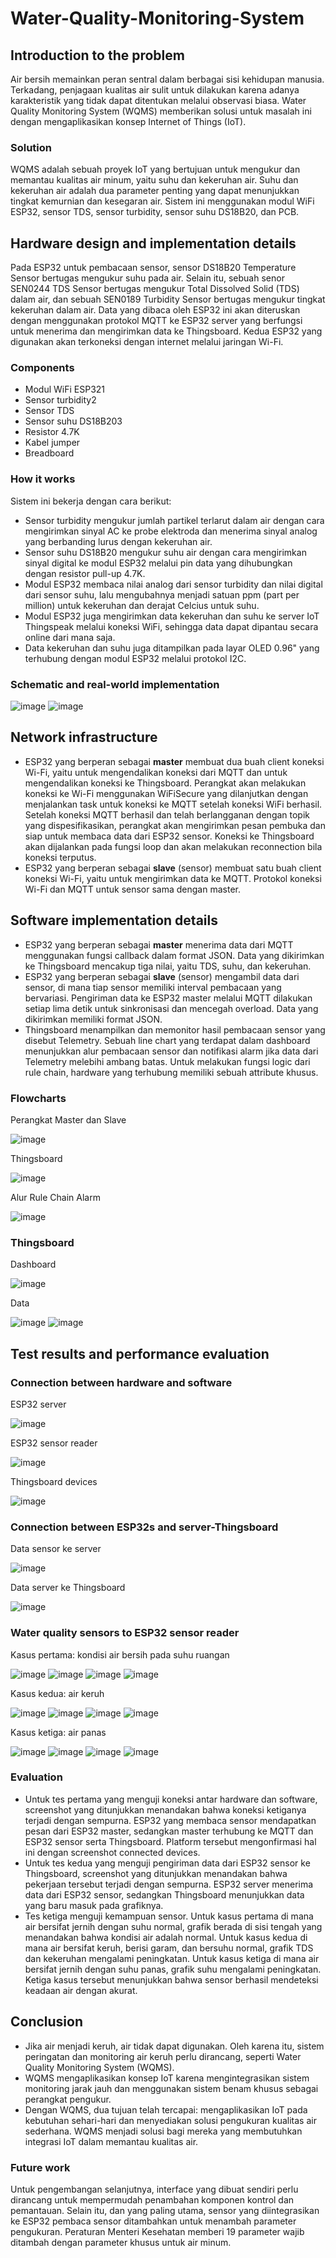# Water-Quality-Monitoring-System

## Introduction to the problem
Air bersih memainkan peran sentral dalam berbagai sisi kehidupan manusia. Terkadang, penjagaan kualitas air sulit untuk dilakukan karena adanya karakteristik yang tidak dapat ditentukan melalui observasi biasa. Water Quality Monitoring System (WQMS) memberikan solusi untuk masalah ini dengan mengaplikasikan konsep Internet of Things (IoT).

### Solution
WQMS adalah sebuah proyek IoT yang bertujuan untuk mengukur dan memantau kualitas air minum, yaitu suhu dan kekeruhan air. Suhu dan kekeruhan air adalah dua parameter penting yang dapat menunjukkan tingkat kemurnian dan kesegaran air. Sistem ini menggunakan modul WiFi ESP32, sensor TDS, sensor turbidity, sensor suhu DS18B20, dan PCB.

## Hardware design and implementation details
Pada ESP32 untuk pembacaan sensor, sensor DS18B20 Temperature Sensor bertugas mengukur suhu pada air. Selain itu, sebuah senor SEN0244 TDS Sensor bertugas mengukur Total Dissolved Solid (TDS) dalam air, dan sebuah SEN0189 Turbidity Sensor bertugas mengukur tingkat kekeruhan dalam air. Data yang dibaca oleh ESP32 ini akan diteruskan dengan menggunakan protokol MQTT ke ESP32 server yang berfungsi untuk menerima dan mengirimkan data ke Thingsboard. Kedua ESP32 yang digunakan akan terkoneksi dengan internet melalui jaringan Wi-Fi. 

### Components
* Modul WiFi ESP321
* Sensor turbidity2
* Sensor TDS
* Sensor suhu DS18B203
* Resistor 4.7K
* Kabel jumper
* Breadboard

### How it works
Sistem ini bekerja dengan cara berikut:
* Sensor turbidity mengukur jumlah partikel terlarut dalam air dengan cara mengirimkan sinyal AC ke probe elektroda dan menerima sinyal analog yang berbanding lurus dengan kekeruhan air.
* Sensor suhu DS18B20 mengukur suhu air dengan cara mengirimkan sinyal digital ke modul ESP32 melalui pin data yang dihubungkan dengan resistor pull-up 4.7K.
* Modul ESP32 membaca nilai analog dari sensor turbidity dan nilai digital dari sensor suhu, lalu mengubahnya menjadi satuan ppm (part per million) untuk kekeruhan dan derajat Celcius untuk suhu.
* Modul ESP32 juga mengirimkan data kekeruhan dan suhu ke server IoT Thingspeak melalui koneksi WiFi, sehingga data dapat dipantau secara online dari mana saja.
* Data kekeruhan dan suhu juga ditampilkan pada layar OLED 0.96" yang terhubung dengan modul ESP32 melalui protokol I2C.

### Schematic and real-world implementation

![image](https://github.com/frrp16/Water-Quality-Monitoring-System/assets/91055987/573d1974-b6d6-48b8-b6cb-59784f468900)
![image](https://github.com/frrp16/Water-Quality-Monitoring-System/assets/91055987/e0c0fa2d-d343-4554-8240-28eca46de661)


## Network infrastructure
* ESP32 yang berperan sebagai **master** membuat dua buah client koneksi Wi-Fi, yaitu untuk mengendalikan koneksi dari MQTT dan untuk mengendalikan koneksi ke Thingsboard. Perangkat akan melakukan koneksi ke Wi-Fi menggunakan WiFiSecure yang dilanjutkan dengan menjalankan task untuk koneksi ke MQTT setelah koneksi WiFi berhasil. Setelah koneksi MQTT berhasil dan telah berlangganan dengan topik yang dispesifikasikan, perangkat akan mengirimkan pesan pembuka dan siap untuk membaca data dari ESP32 sensor. Koneksi ke Thingsboard akan dijalankan pada fungsi loop dan akan melakukan reconnection bila koneksi terputus.
* ESP32 yang berperan sebagai **slave** (sensor) membuat satu buah client koneksi Wi-Fi, yaitu untuk mengirimkan data ke MQTT. Protokol koneksi Wi-Fi dan MQTT untuk sensor sama dengan master.

## Software implementation details
* ESP32 yang berperan sebagai **master** menerima data dari MQTT menggunakan fungsi callback dalam format JSON. Data yang dikirimkan ke Thingsboard mencakup tiga nilai, yaitu TDS, suhu, dan kekeruhan.
* ESP32 yang berperan sebagai **slave** (sensor) mengambil data dari sensor, di mana tiap sensor memiliki interval pembacaan yang bervariasi. Pengiriman data ke ESP32 master melalui MQTT dilakukan setiap lima detik untuk sinkronisasi dan mencegah overload. Data yang dikirimkan memiliki format JSON.
* Thingsboard menampilkan dan memonitor hasil pembacaan sensor yang disebut Telemetry. Sebuah line chart yang terdapat dalam dashboard menunjukkan alur pembacaan sensor dan notifikasi alarm jika data dari Telemetry melebihi ambang batas. Untuk melakukan fungsi logic dari rule chain, hardware yang terhubung memiliki sebuah attribute khusus.

### Flowcharts
Perangkat Master dan Slave

![image](https://github.com/frrp16/Water-Quality-Monitoring-System/assets/91055987/08c2e9d3-602c-4fee-a747-6eff645cce32)

Thingsboard

![image](https://github.com/frrp16/Water-Quality-Monitoring-System/assets/91055987/8e577322-81a4-41f2-adf7-05ce3d337029)

Alur Rule Chain Alarm

![image](https://github.com/frrp16/Water-Quality-Monitoring-System/assets/91055987/5433e66f-4497-495d-b5bf-9e00ffbfb325)

### Thingsboard
Dashboard

![image](https://github.com/frrp16/Water-Quality-Monitoring-System/assets/91055987/bcdd67d4-7c30-4a8f-85ec-cbec72133cc5)

Data

![image](https://github.com/frrp16/Water-Quality-Monitoring-System/assets/91055987/a0e25583-9e09-493d-a0be-8e52d91560f6)
![image](https://github.com/frrp16/Water-Quality-Monitoring-System/assets/91055987/7b908544-10cd-4eb0-917b-90f5884d8719)

## Test results and performance evaluation
### Connection between hardware and software
ESP32 server

![image](https://github.com/frrp16/Water-Quality-Monitoring-System/assets/91055987/5ec65296-9b61-4f2a-9a0b-90811bd50c24)

ESP32 sensor reader

![image](https://github.com/frrp16/Water-Quality-Monitoring-System/assets/91055987/08d8a55f-ee3e-48da-ab6f-44f214209419)

Thingsboard devices

![image](https://github.com/frrp16/Water-Quality-Monitoring-System/assets/91055987/472b405f-5f55-4864-8ff5-269ea0395013)

### Connection between ESP32s and server-Thingsboard

Data sensor ke server

![image](https://github.com/frrp16/Water-Quality-Monitoring-System/assets/91055987/108ca38b-1a8d-4780-8064-93bc171aead5)

Data server ke Thingsboard

![image](https://github.com/frrp16/Water-Quality-Monitoring-System/assets/91055987/3e580e59-c138-46a2-ac19-9c99d8120b05)

### Water quality sensors to ESP32 sensor reader

Kasus pertama: kondisi air bersih pada suhu ruangan

![image](https://github.com/frrp16/Water-Quality-Monitoring-System/assets/91055987/c1d26fd2-9e92-4e03-8900-3871a456fd08)
![image](https://github.com/frrp16/Water-Quality-Monitoring-System/assets/91055987/6b5885f3-851b-4b2f-b127-f6b6738863a2)
![image](https://github.com/frrp16/Water-Quality-Monitoring-System/assets/91055987/4f2861ab-7df9-4efb-a240-0256ccbd8990)
![image](https://github.com/frrp16/Water-Quality-Monitoring-System/assets/91055987/d8665cb2-2fcd-461e-82d6-e74f6ba50e9f)


Kasus kedua: air keruh

![image](https://github.com/frrp16/Water-Quality-Monitoring-System/assets/91055987/fb92edcb-3668-474f-a2ad-fbdf89a88a06)
![image](https://github.com/frrp16/Water-Quality-Monitoring-System/assets/91055987/7151673b-fc84-4202-9a50-4bf5a172e26e)
![image](https://github.com/frrp16/Water-Quality-Monitoring-System/assets/91055987/e2763dc4-f42a-4780-8187-80ac2523dfcb)
![image](https://github.com/frrp16/Water-Quality-Monitoring-System/assets/91055987/2b04ebf7-cc7d-4e9a-80d7-76d2cc1e45fa)


Kasus ketiga: air panas

![image](https://github.com/frrp16/Water-Quality-Monitoring-System/assets/91055987/446ccc8e-7771-4e56-a67d-08d42e5b966f)
![image](https://github.com/frrp16/Water-Quality-Monitoring-System/assets/91055987/b299b657-0016-4c8f-a681-818dbbad0dad)
![image](https://github.com/frrp16/Water-Quality-Monitoring-System/assets/91055987/243f2c60-44b3-492c-9c6b-304cc692577d)
![image](https://github.com/frrp16/Water-Quality-Monitoring-System/assets/91055987/6833e8f8-ca87-4f95-80b7-5086f23c4e53)

### Evaluation
* Untuk tes pertama yang menguji koneksi antar hardware dan software, screenshot yang ditunjukkan menandakan bahwa koneksi ketiganya terjadi dengan sempurna. ESP32 yang membaca sensor mendapatkan pesan dari ESP32 master, sedangkan master terhubung ke MQTT dan ESP32 sensor serta Thingsboard. Platform tersebut mengonfirmasi hal ini dengan screenshot connected devices.
* Untuk tes kedua yang menguji pengiriman data dari ESP32 sensor ke Thingsboard, screenshot yang ditunjukkan menandakan bahwa pekerjaan tersebut terjadi dengan sempurna. ESP32 server menerima data dari ESP32 sensor, sedangkan Thingsboard menunjukkan data yang baru masuk pada grafiknya.
* Tes ketiga menguji kemampuan sensor. Untuk kasus pertama di mana air bersifat jernih dengan suhu normal, grafik berada di sisi tengah yang menandakan bahwa kondisi air adalah normal. Untuk kasus kedua di mana air bersifat keruh, berisi garam, dan bersuhu normal, grafik TDS dan kekeruhan mengalami peningkatan. Untuk kasus ketiga di mana air bersifat jernih dengan suhu panas, grafik suhu mengalami peningkatan. Ketiga kasus tersebut menunjukkan bahwa sensor berhasil mendeteksi keadaan air dengan akurat.

## Conclusion
* Jika air menjadi keruh, air tidak dapat digunakan. Oleh karena itu, sistem peringatan dan monitoring air keruh perlu dirancang, seperti Water Quality Monitoring System (WQMS).
* WQMS mengaplikasikan konsep IoT karena mengintegrasikan sistem monitoring jarak jauh dan menggunakan sistem benam khusus sebagai perangkat pengukur.
* Dengan WQMS, dua tujuan telah tercapai: mengaplikasikan IoT pada kebutuhan sehari-hari dan menyediakan solusi pengukuran kualitas air sederhana. WQMS menjadi solusi bagi mereka yang membutuhkan integrasi IoT dalam memantau kualitas air.

### Future work
Untuk pengembangan selanjutnya, interface yang dibuat sendiri perlu dirancang untuk mempermudah penambahan komponen kontrol dan pemantauan. Selain itu, dan yang paling utama, sensor yang diintegrasikan ke ESP32 pembaca sensor ditambahkan untuk menambah parameter pengukuran. Peraturan Menteri Kesehatan memberi 19 parameter wajib ditambah dengan parameter khusus untuk air minum.


